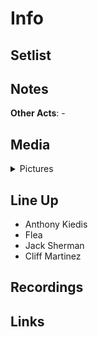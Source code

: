 # Info


## Setlist

## Notes

**Other Acts**: -

## Media 

<details>
  <summary>Pictures</summary>
  <img alt="Clipping" title="Clipping" src="19841125a.jpg" height="200" />
</details>

## Line Up

* Anthony Kiedis
* Flea
* Jack Sherman
* Cliff Martinez

## Recordings

## Links